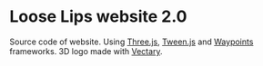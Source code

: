 # Loose Lips website 2.0
Source code of website. Using [Three.js](https://threejs.org/), [Tween.js](https://github.com/tweenjs/tween.js/) and [Waypoints](http://imakewebthings.com/waypoints/) frameworks.
3D logo made with [Vectary](https://www.vectary.com/).
